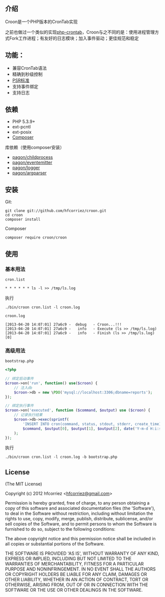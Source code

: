 ## 介绍

Croon是一个PHP版本的CronTab实现

之前也做过一个类似的实现[php-crontab](https://github.com/hfcorriez/php-crontab)，Croon与之不同的是：使用进程管理方式Fork工作进程；有友好的日志模块；加入事件驱动；更佳规范和稳定

## 功能：

- 兼容CronTab语法
- 精确到秒级控制
- [PSR标准](https://github.com/hfcorriez/fig-standards)
- 支持事件绑定
- 支持日志

## 依赖

- PHP 5.3.9+
- ext-pcntl
- ext-posix
- [Composer](http://getcomposer.org)

库依赖（使用composer安装）

- [pagon/childprocess](https://github.com/hfcorriez/php-childprocess)
- [pagon/eventemitter](https://github.com/hfcorriez/php-eventemitter)
- [pagon/logger](https://github.com/pagon/logger)
- [pagon/argparser](https://github.com/hfcorriez/php-argparser)

## 安装

Git:

```
git clone git://github.com/hfcorriez/croon.git
cd croon
composer install
```

Composer

```
composer require croon/croon
```

## 使用

### 基本用法

`cron.list`

```
* * * * * * ls -l >> /tmp/ls.log
```

执行

```
./bin/croon cron.list -l croon.log
```

`croon.log`

```
[2013-04-20 14:07:01] 27a6c9 -  debug   - Croon...!!!
[2013-04-20 14:07:01] 27a6c9 -   info   - Execute (ls >> /tmp/ls.log)
[2013-04-20 14:07:01] 27a6c9 -   info   - Finish (ls >> /tmp/ls.log)[0]
```

### 高级用法

`bootstrap.php`

```php
<?php

// 绑定启动事件
$croon->on('run', function() use($croon) {
    // 注入db
    $croon->db = new \PDO('mysql://localhost:3306;dbname=reports');
});

// 绑定执行事件
$croon->on('executed', function ($command, $output) use ($croon) {
    // 记录执行结果
    $croon->db->exec(sprintf(
        'INSERT INTO cron(command, status, stdout, stderr, create_time) VALUES ("%s", "%s", "%s", "%s", "%s")',
        $command, $output[0], $output[1], $output[2], date('Y-m-d H:i:s'))
    );
});
```

执行

```
./bin/croon cron.list -l croon.log -b bootstrap.php
```

## License

(The MIT License)

Copyright (c) 2012 hfcorriez &lt;hfcorriez@gmail.com&gt;

Permission is hereby granted, free of charge, to any person obtaining
a copy of this software and associated documentation files (the
'Software'), to deal in the Software without restriction, including
without limitation the rights to use, copy, modify, merge, publish,
distribute, sublicense, and/or sell copies of the Software, and to
permit persons to whom the Software is furnished to do so, subject to
the following conditions:

The above copyright notice and this permission notice shall be
included in all copies or substantial portions of the Software.

THE SOFTWARE IS PROVIDED 'AS IS', WITHOUT WARRANTY OF ANY KIND,
EXPRESS OR IMPLIED, INCLUDING BUT NOT LIMITED TO THE WARRANTIES OF
MERCHANTABILITY, FITNESS FOR A PARTICULAR PURPOSE AND NONINFRINGEMENT.
IN NO EVENT SHALL THE AUTHORS OR COPYRIGHT HOLDERS BE LIABLE FOR ANY
CLAIM, DAMAGES OR OTHER LIABILITY, WHETHER IN AN ACTION OF CONTRACT,
TORT OR OTHERWISE, ARISING FROM, OUT OF OR IN CONNECTION WITH THE
SOFTWARE OR THE USE OR OTHER DEALINGS IN THE SOFTWARE.

